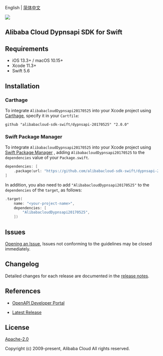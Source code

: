 English | [简体中文](README-CN.md)

![](https://aliyunsdk-pages.alicdn.com/icons/AlibabaCloud.svg)

## Alibaba Cloud Dypnsapi SDK for Swift

## Requirements

- iOS 13.3+ / macOS 10.15+
- Xcode 11.3+
- Swift 5.6

## Installation

### Carthage

To integrate `AlibabacloudDypnsapi20170525` into your Xcode project using [Carthage](https://github.com/Carthage/Carthage), specify it in your `Cartfile`:

```ogdl
github "alibabacloud-sdk-swift/dypnsapi-20170525" "2.0.0"
```

### Swift Package Manager

To integrate `AlibabacloudDypnsapi20170525` into your Xcode project using [Swift Package Manager](https://swift.org/package-manager/) , adding `AlibabacloudDypnsapi20170525` to the `dependencies` value of your `Package.swift`.

```swift
dependencies: [
    .package(url: "https://github.com/alibabacloud-sdk-swift/dypnsapi-20170525.git", from: "2.0.0")
]
```

In addition, you also need to add `"AlibabacloudDypnsapi20170525"` to the `dependencies` of the `target`, as follows:

```swift
.target(
    name: "<your-project-name>",
    dependencies: [
        "AlibabacloudDypnsapi20170525",
    ])
```

## Issues

[Opening an Issue](https://github.com/alibabacloud-sdk-swift/dypnsapi-20170525/issues/new), Issues not conforming to the guidelines may be closed immediately.

## Changelog

Detailed changes for each release are documented in the [release notes](./ChangeLog.txt).

## References

* [OpenAPI Developer Portal](https://next.api.alibabacloud.com/home)
- [Latest Release](https://github.com/alibabacloud-sdk-swift/dypnsapi-20170525)

## License

[Apache-2.0](http://www.apache.org/licenses/LICENSE-2.0)

Copyright (c) 2009-present, Alibaba Cloud All rights reserved.
